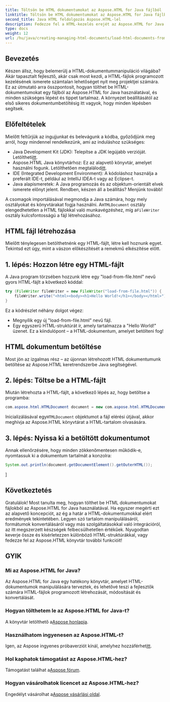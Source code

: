 ```yaml
---
title: Töltsön be HTML dokumentumokat az Aspose.HTML for Java fájlból
linktitle: Töltsön be HTML dokumentumokat az Aspose.HTML for Java fájlból
second_title: Java HTML feldolgozás Aspose.HTML-lel
description: Fedezze fel a HTML-kezelés erejét az Aspose.HTML for Java segítségével. Ismerje meg, hogyan tölthet be HTML-dokumentumokat fájlokból lépésről lépésre.
type: docs
weight: 12
url: /hu/java/creating-managing-html-documents/load-html-documents-from-file/
---
```

## Bevezetés
Készen állsz, hogy belemerülj a HTML-dokumentummanipuláció világába? Akár tapasztalt fejlesztő, akár csak most kezdi, a HTML-fájlok programozott kezelésének ismerete számtalan lehetőséget nyit meg projektjei számára. Ez az útmutató arra összpontosít, hogyan tölthet be HTML-dokumentumokat egy fájlból az Aspose.HTML for Java használatával, és minden szükséges lépést és tippet tartalmaz. A környezet beállításától az első sikeres dokumentumbetöltésig itt vagyok, hogy minden lépésben segítsek.
## Előfeltételek
Mielőtt feltűrjük az ingujjunkat és belevágunk a kódba, győződjünk meg arról, hogy mindennel rendelkezünk, ami az induláshoz szükséges:
-  Java Development Kit (JDK): Telepítse a JDK legújabb verzióját. Letöltheti[itt](https://www.oracle.com/java/technologies/javase-jdk11-downloads.html).
-  Aspose.HTML Java könyvtárhoz: Ez az alapvető könyvtár, amelyet használni fogunk. Letölthetően megtalálod[itt](https://releases.aspose.com/html/java/).
- IDE (Integrated Development Environment): A kódoláshoz használja a preferált IDE-t, például az IntelliJ IDEA-t vagy az Eclipse-t.
- Java alapismeretek: A Java programozás és az objektum-orientált elvek ismerete előnyt jelent.
Rendben, készen áll a beállítás? Menjünk tovább!

 A csomagok importálásával megmondja a Java számára, hogy mely osztályokat és könyvtárakat fogja használni. A`HTMLDocument` osztály elengedhetetlen a HTML fájlokkal való munkavégzéshez, míg a`FileWriter` osztály kulcsfontosságú a fájl létrehozásához.
## HTML fájl létrehozása
Mielőtt ténylegesen betölthetnénk egy HTML-fájlt, létre kell hoznunk egyet. Tekintsd ezt úgy, mint a vászon előkészítését a remekmű elkészítése előtt.
## 1. lépés: Hozzon létre egy HTML-fájlt
A Java program törzsében hozzunk létre egy "load-from-file.html" nevű gyors HTML-fájlt a következő kóddal:
```java
try (FileWriter fileWriter = new FileWriter("load-from-file.html")) {
    fileWriter.write("<html><body><h1>Hello World!</h1></body></html>");
}
```
Ez a kódrészlet néhány dolgot végez:
- Megnyílik egy új "load-from-file.html" nevű fájl.
- Egy egyszerű HTML-struktúrát ír, amely tartalmazza a "Hello World!" üzenet.
Ez a kiindulópont – a HTML-dokumentum, amelyet betölteni fog!
## HTML dokumentum betöltése
Most jön az izgalmas rész – az újonnan létrehozott HTML dokumentumunk betöltése az Aspose.HTML keretrendszerbe Java segítségével.
## 2. lépés: Töltse be a HTML-fájlt
Miután létrehozta a HTML-fájlt, a következő lépés az, hogy betöltse a programba:
```java
com.aspose.html.HTMLDocument document = new com.aspose.html.HTMLDocument("load-from-file.html");
```
 Inicializálásával egy`HTMLDocument` objektumot a fájl elérési útjával, akkor meghívja az Aspose.HTML könyvtárat a HTML-tartalom olvasására.
## 3. lépés: Nyissa ki a betöltött dokumentumot
Annak ellenőrzésére, hogy minden zökkenőmentesen működik-e, nyomtassuk ki a dokumentum tartalmát a konzolra:
```java
System.out.println(document.getDocumentElement().getOuterHTML());
```
]
## Következtetés
Gratulálok! Most tanulta meg, hogyan tölthet be HTML dokumentumokat fájlokból az Aspose.HTML for Java használatával. Ha egyszer megérti ezt az alapvető koncepciót, az ég a határ a HTML-dokumentumokkal elért eredmények tekintetében. Legyen szó tartalom manipulálásáról, formátumok konvertálásáról vagy más szolgáltatásokkal való integrációról, az itt megszerzett készségek felbecsülhetetlen értékűek. 
Nyugodtan keverje össze és kísérletezzen különböző HTML-struktúrákkal, vagy fedezze fel az Aspose.HTML könyvtár további funkcióit!
## GYIK
### Mi az Aspose.HTML for Java?  
Az Aspose.HTML for Java egy hatékony könyvtár, amelyet HTML-dokumentumok manipulálására terveztek, és lehetővé teszi a fejlesztők számára HTML-fájlok programozott létrehozását, módosítását és konvertálását.
### Hogyan tölthetem le az Aspose.HTML for Java-t?  
 A könyvtár letölthető a[Aspose honlapja](https://releases.aspose.com/html/java/).
### Használhatom ingyenesen az Aspose.HTML-t?  
 Igen, az Aspose ingyenes próbaverziót kínál, amelyhez hozzáférhet[itt](https://releases.aspose.com/).
### Hol kaphatok támogatást az Aspose.HTML-hez?  
 Támogatást találhat a[Aspose fórum](https://forum.aspose.com/c/html/29).
### Hogyan vásárolhatok licencet az Aspose.HTML-hez?  
 Engedélyt vásárolhat a[Aspose vásárlási oldal](https://purchase.aspose.com/buy).